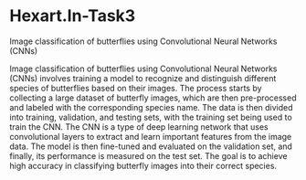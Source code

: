 # Hexart.In-Task3
Image classification of butterflies using Convolutional Neural Networks (CNNs)

Image classification of butterflies using Convolutional Neural Networks (CNNs) involves training a model to recognize and distinguish different species of butterflies based on their images. The process starts by collecting a large dataset of butterfly images, which are then pre-processed and labeled with the corresponding species name. The data is then divided into training, validation, and testing sets, with the training set being used to train the CNN. The CNN is a type of deep learning network that uses convolutional layers to extract and learn important features from the image data. The model is then fine-tuned and evaluated on the validation set, and finally, its performance is measured on the test set. The goal is to achieve high accuracy in classifying butterfly images into their correct species.
